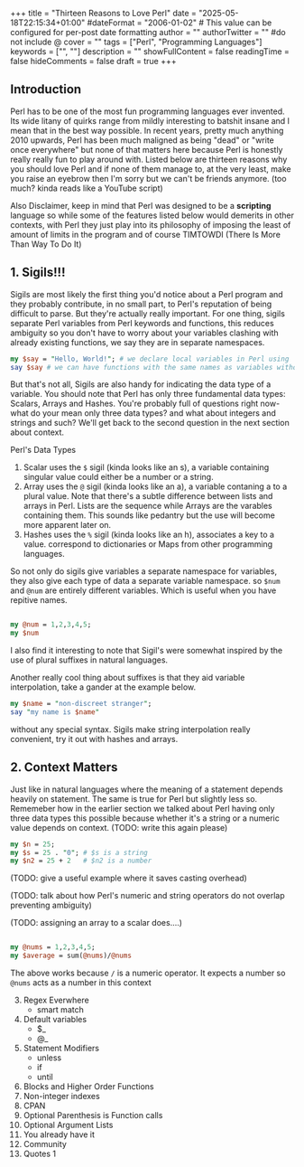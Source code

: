 +++
title = "Thirteen Reasons to Love Perl"
date = "2025-05-18T22:15:34+01:00"
#dateFormat = "2006-01-02" # This value can be configured for per-post date formatting
author = ""
authorTwitter = "" #do not include @
cover = ""
tags = ["Perl", "Programming Languages"]
keywords = ["", ""]
description = ""
showFullContent = false
readingTime = false
hideComments = false
draft = true
+++

## Introduction

Perl has to be one of the most fun programming languages ever invented. Its 
wide litany of quirks range from mildly interesting to batshit insane and I mean
that in the best way possible. In recent years, pretty much anything 2010 upwards, 
Perl has been much maligned as being "dead" or "write once everywhere" but none 
of that matters here because Perl is honestly really really fun to play around with.
Listed below are thirteen reasons why you should love Perl and if none of them 
manage to, at the very least, make you raise an eyebrow then I'm sorry but we can't 
be friends anymore. 
(too much? kinda reads like a YouTube script)

Also Disclaimer, keep in mind that Perl was designed to be a **scripting** language 
so while some of the features listed below would demerits in other contexts,
with Perl they just play into its philosophy of imposing the least of amount of 
limits in the program and of course TIMTOWDI (There Is More Than Way To Do It)

## 1. Sigils!!! 

Sigils are most likely the first thing you'd notice about a Perl program and 
they probably contribute, in no small part, to Perl's reputation of being difficult to 
parse. But they're actually really important. For one thing, sigils separate Perl 
variables from Perl keywords and functions, this reduces ambiguity so you don't have 
to worry about your variables clashing with already existing functions, we say they are 
in separate namespaces. 
```perl 
my $say = "Hello, World!"; # we declare local variables in Perl using `my`
say $say # we can have functions with the same names as variables without clashes. 
```

But that's not all, Sigils are also handy for indicating the data type of a variable. 
You should note that Perl has only three fundamental data types: Scalars, Arrays and 
Hashes. You're probably full of questions right now- what do your mean only three data types? 
and what about integers and strings and such? We'll get back to the second question in the 
next section about context.

Perl's Data Types 

1. Scalar 
    uses the `$` sigil (kinda looks like an s), a variable containing singular value could either be a number or a string.
2. Array 
    uses the `@` sigil (kinda looks like an a), a variable contaning a to a plural value. Note that there's a subtle difference 
    between lists and arrays in Perl. Lists are the sequence while Arrays are the varables containing them. This sounds like pedantry
    but the use will become more apparent later on.
3. Hashes
    uses the `%` sigil (kinda looks like an h), associates a key to a value. correspond to dictionaries or Maps from other programming languages. 

So not only do sigils give variables a separate namespace for variables, they also give each type of data a separate variable namespace. 
so `$num` and `@num` are entirely different variables. Which is useful when you have repitive names. 

```perl

my @num = 1,2,3,4,5;
my $num 

```
I also find it interesting to note that Sigil's were somewhat inspired by the use of plural suffixes in natural languages. 

Another really cool thing about suffixes is that they aid variable interpolation, take a gander at the example below. 

```perl
my $name = "non-discreet stranger"; 
say "my name is $name"
```

without any special syntax. Sigils make string interpolation really convenient, try it out with hashes and arrays. 

## 2. Context Matters

Just like in natural languages where the meaning of a statement depends heavily on statement. The same is 
true for Perl but slightly less so. Rememeber how in the earlier section we talked about Perl having 
only three data types this possible because whether it's a string or a numeric value depends on 
context.  (TODO: write this again please)

```perl 
my $n = 25; 
my $s = 25 . "0"; # $s is a string
my $n2 = 25 + 2   # $n2 is a number

```

(TODO: give a useful example where it saves casting overhead)

(TODO: talk about how Perl's numeric and string operators do not overlap preventing ambiguity)

(TODO: assigning an array to a scalar does....)
```perl

my @nums = 1,2,3,4,5; 
my $average = sum(@nums)/@nums

```

The above works because `/` is a numeric operator. It expects a number so `@nums`
acts as a number in this context 

3. Regex Everwhere
    - smart match
4. Default variables
    - $_ 
    - @_ 
5. Statement Modifiers
    - unless 
    - if 
    - until
6. Blocks and Higher Order Functions
7. Non-integer indexes
9. CPAN 
10. Optional Parenthesis is Function calls
11. Optional Argument Lists
12. You already have it
13. Community
14. Quotes
1
